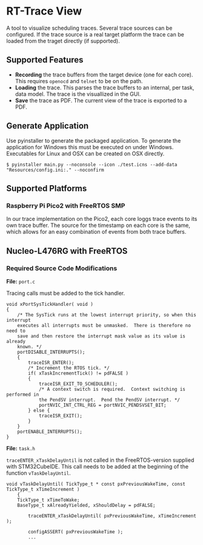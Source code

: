 # RT-Trace View

A tool to visualize scheduling traces. Several trace sources can be configured. If the trace source is a real target platform the trace can be loaded from the traget directly (if supported).

## Supported Features
* <b>Recording</b> the trace buffers from the target device (one for each core). This requires ```openocd``` and ```telnet``` to be on the path.
* <b>Loading</b> the trace. This parses the trace buffers to an internal, per task, data model. The trace is the visuallized in the GUI. 
* <b>Save</b> the trace as PDF. The current view of the trace is exported to a PDF.
  
## Generate Application
Use pyinstaller to generate the packaged application. To generate the application for Windows this must be executed on under Windows. 
Executables for Linux and OSX can be created on OSX directly. 

```$ pyinstaller main.py --noconsole --icon ./test.icns --add-data "Resources/config.ini:." --noconfirm```

## Supported Platforms

### Raspberry Pi Pico2 with FreeRTOS SMP

In our trace implementation on the Pico2, each core loggs trace events to its own trace buffer. The source for the timestamp on each core is the same, which allows for an easy combination of events from both trace buffers. 

## Nucleo-L476RG with FreeRTOS

### Required Source Code Modifications
<b>File:</b> ```port.c``` 

Tracing calls must be added to the tick handler.
```
void xPortSysTickHandler( void )
{
	/* The SysTick runs at the lowest interrupt priority, so when this interrupt
	executes all interrupts must be unmasked.  There is therefore no need to
	save and then restore the interrupt mask value as its value is already
	known. */
	portDISABLE_INTERRUPTS();
	{
		traceISR_ENTER();
		/* Increment the RTOS tick. */
		if( xTaskIncrementTick() != pdFALSE )
		{
			traceISR_EXIT_TO_SCHEDULER();
			/* A context switch is required.  Context switching is performed in
			the PendSV interrupt.  Pend the PendSV interrupt. */
			portNVIC_INT_CTRL_REG = portNVIC_PENDSVSET_BIT;
		} else {
			traceISR_EXIT();
		}
	}
	portENABLE_INTERRUPTS();
}
```

<b>File:</b> ```task.h```

```traceENTER_xTaskDelayUntil``` is not called in the FreeRTOS-version supplied with STM32CubeIDE. This call needs to be added at the beginning of the function ```vTaskDelayUntil```.

```
void vTaskDelayUntil( TickType_t * const pxPreviousWakeTime, const TickType_t xTimeIncrement )
	{
	TickType_t xTimeToWake;
	BaseType_t xAlreadyYielded, xShouldDelay = pdFALSE;

		traceENTER_xTaskDelayUntil( pxPreviousWakeTime, xTimeIncrement );

		configASSERT( pxPreviousWakeTime );
        ...
```



